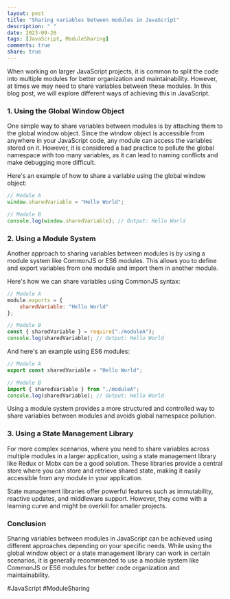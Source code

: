 ```yaml
---
layout: post
title: "Sharing variables between modules in JavaScript"
description: " "
date: 2023-09-26
tags: [JavaScript, ModuleSharing]
comments: true
share: true
---
```


When working on larger JavaScript projects, it is common to split the code into multiple modules for better organization and maintainability. However, at times we may need to share variables between these modules. In this blog post, we will explore different ways of achieving this in JavaScript.

### 1. Using the Global Window Object

One simple way to share variables between modules is by attaching them to the global window object. Since the window object is accessible from anywhere in your JavaScript code, any module can access the variables stored on it. However, it is considered a bad practice to pollute the global namespace with too many variables, as it can lead to naming conflicts and make debugging more difficult.

Here's an example of how to share a variable using the global window object:

```javascript
// Module A
window.sharedVariable = "Hello World";

// Module B
console.log(window.sharedVariable); // Output: Hello World
```

### 2. Using a Module System

Another approach to sharing variables between modules is by using a module system like CommonJS or ES6 modules. This allows you to define and export variables from one module and import them in another module. 

Here's how we can share variables using CommonJS syntax:

```javascript
// Module A
module.exports = {
    sharedVariable: "Hello World"
};

// Module B
const { sharedVariable } = require("./moduleA");
console.log(sharedVariable); // Output: Hello World
```

And here's an example using ES6 modules:

```javascript
// Module A
export const sharedVariable = "Hello World";

// Module B
import { sharedVariable } from "./moduleA";
console.log(sharedVariable); // Output: Hello World
```

Using a module system provides a more structured and controlled way to share variables between modules and avoids global namespace pollution.

### 3. Using a State Management Library

For more complex scenarios, where you need to share variables across multiple modules in a larger application, using a state management library like Redux or Mobx can be a good solution. These libraries provide a central store where you can store and retrieve shared state, making it easily accessible from any module in your application.

State management libraries offer powerful features such as immutability, reactive updates, and middleware support. However, they come with a learning curve and might be overkill for smaller projects.

### Conclusion

Sharing variables between modules in JavaScript can be achieved using different approaches depending on your specific needs. While using the global window object or a state management library can work in certain scenarios, it is generally recommended to use a module system like CommonJS or ES6 modules for better code organization and maintainability.

#JavaScript #ModuleSharing